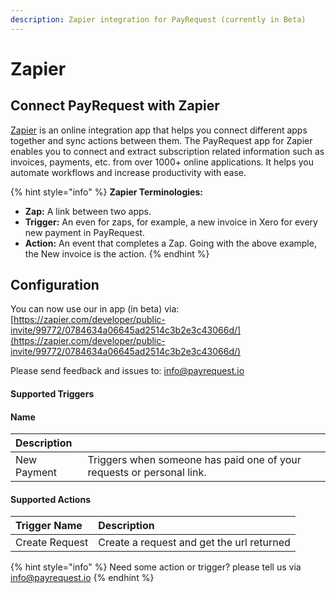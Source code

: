 ```yaml
---
description: Zapier integration for PayRequest (currently in Beta)
---
```


# Zapier

## Connect PayRequest with Zapier

[Zapier](https://zapier.com/) is an online integration app that helps you connect different apps together and sync actions between them. The PayRequest app for Zapier enables you to connect and extract subscription related information such as invoices, payments, etc. from over 1000+ online applications. It helps you automate workflows and increase productivity with ease.

{% hint style="info" %}
**Zapier Terminologies:**

* **Zap:**  A link between two apps.
* **Trigger:**  An even for zaps, for example, a new invoice in Xero for every new payment in PayRequest.
* **Action:**   An event that completes a Zap. Going with the above example, the New invoice is the action.
{% endhint %}

## Configuration

You can now use our in app \(in beta\) via:  [https://zapier.com/developer/public-invite/99772/0784634a06645ad2514c3b2e3c43066d/](https://zapier.com/developer/public-invite/99772/0784634a06645ad2514c3b2e3c43066d/)

Please send feedback and issues to:  info@payrequest.io



#### Supported Triggers

####  Name

| Description |  |
| :--- | :--- |
| New Payment | Triggers when someone has paid one of your requests or personal link. |



#### Supported Actions

| Trigger Name | Description |
| :--- | :--- |
| Create Request | Create a request and get the url returned |

{% hint style="info" %}
Need some action or trigger? please tell us via info@payrequest.io
{% endhint %}

